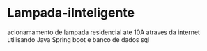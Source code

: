 # Lampada-iInteligente
acionamamento de lampada residencial ate 10A atraves da internet utilisando Java Spring boot e banco de dados sql
